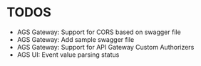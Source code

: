 # TODOS

* AGS Gateway: Support for CORS based on swagger file
* AGS Gateway: Add sample swagger file
* AGS Gateway: Support for API Gateway Custom Authorizers
* AGS UI: Event value parsing status
